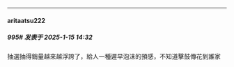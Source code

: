 ﻿
*****

####  aritaatsu222  
##### 995#       发表于 2025-1-15 14:32

抽選抽得銷量越來越浮誇了，給人一種遲早泡沫的預感，不知道擊鼓傳花到誰家

